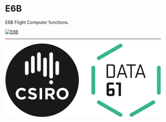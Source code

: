 # E6B

E6B Flight Computer functions.

<a href="https://i.imgur.com/R4HR4NY.jpg"><img src="https://i.imgur.com/R4HR4NY.jpg" alt="E6B" style="width: 348px;"/></a>

----

![CSIRO's Data61 Logo](https://raw.githubusercontent.com/qfpl/assets/master/data61-transparent-bg.png)
